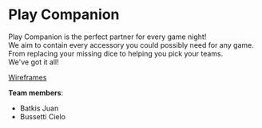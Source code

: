 # Play Companion

Play Companion is the perfect partner for every game night!  
We aim to contain every accessory you could possibly need for any game.  
From replacing your missing dice to helping you pick your teams. We've got it all!  

[Wireframes](https://www.figma.com/file/KuLNlDMBWnfN0vIGltnggH/Play-Companion-Wireframe)

**Team members**:
* Batkis Juan
* Bussetti Cielo
